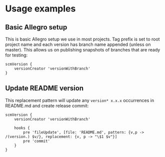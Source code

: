 # Usage examples

## Basic Allegro setup

This is basic Allegro setup we use in most projects. Tag prefix is set to root project name
and each version has branch name appended (unless on master). This allows us on publishing snapshots
of branches that are ready for testing:

    scmVersion {
        versionCreator 'versionWithBranch'
    }


## Update README version

This replacement pattern will update any `version* x.x.x` occurrences in README.md and create release commit:

    scmVersion {
        versionCreator 'versionWithBranch'

        hooks {
            pre 'fileUpdate', [file: 'README.md', pattern: {v,p -> /(version.) $v/}, replacement: {v, p -> "\$1 $v"}]
            pre 'commit'
        }
    }
